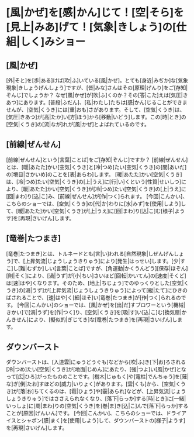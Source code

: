 # [風|かぜ]を[感|かん]じて！[空|そら]を[見上|みあ]げて！[気象|きしょう]の[仕組|しく]みショー

## [風|かぜ]

[外|そと]を[歩|ある]けば[吹|ふ]いている[風|かぜ]。とても[身近|みぢか]な[気象現象|きしょうげんしょう]ですが、[皆|みな]さんはその[原理|げんり]をご[存知|ぞんじ]でしょうか？
なぜ[風|かぜ]が[吹|ふ]くのか？その[答|こた]えは[気圧|きあつ]にあります。[普段|ふだん]、[私|わたし]たちは[感|かん]じることができませんが、[空気|くうき]には[重|おも]さがあります。そして、[空気|くうき]は、[気圧|きあつ]が[高|たか]い[方|ほう]から[移動|いどう]します。この[時|とき]の[空気|くうき]の[流|なが]れが[風|かぜ]とよばれているのです。

## [前線|ぜんせん]

[前線|ぜんせん]という[言葉|ことば]をご[存知|ぞんじ]ですか？
[前線|ぜんせん]とは、[暖|あたた]かい[空気|くうき]と[冷|つめ]たい[空気|くうき]の[間|あいだ]の[境目|さかいめ]のことを[表|あらわ]します。
[暖|あたた]かい[空気|くうき]は、[冷|つめ]たい[空気|くうき]の[上|うえ]に[行|い]くという[性質|せいしつ]により、[暖|あたた]かい[空気|くうき]が[冷|つめ]たい[空気|くうき]の[上|うえ]に[回|まわ]り[込|こ]み、[前線|ぜんせん]が[作|つく]られます。
[今回|こんかい]、こちらのショーでは、[空気|くうき]の[代|か]わりに[水|みず]を[使用|しよう]して、[暖|あたた]かい[空気|くうき]が[上|うえ]に[回|まわ]り[込|こ]む[様子|ようす]を[再現|さいげん]します。


## [竜巻|たつまき]

[竜巻|たつまき]とは、トルネードとも[言|い]われる[自然現象|しぜんげんしょう]で、[上昇気流|じょうしょうきりゅう]により[発生|はっせい]します。[少|すこ]し[難|むずか]しい[言葉|ことば]ですが、[角運動|かくうんどう][保存|ほぞん][則|そく]により、[渦|うず]が[小|ちい]さいほど[回転|かいてん]の[速度|そくど]は[速|はや]くなります。そのため、[地上|ちじょう]でのゆっくりとした[空気|くうき]の[渦|うず]が[上昇気流|じょうしょうきりゅう]によって[縦|たて]にひきのばされることで、[速|はや]く[細|ほそ]い[竜巻|たつまき]が[作|つく]られるのです。
[今回|こんかい]のショーでは、[風|かぜ]を[出|だ]すブロワーという[機械|きかい]で[渦|うず]を[作|つく]り、[空気|くうき]を[吸|す]い[込|こ]む[換気扇|かんきせん]により、[擬似的|ぎじてき]な[竜巻|たつまき]を[再現|さいげん]します。
## ダウンバースト

ダウンバーストは、[入道雲|にゅうどうぐも]などから[吹|ふ]き[下|お]ろされる[冷|つめ]たい[空気|くうき]が[地面|じめん]にあたり、[強|つよ]い[風|かぜ]となって[広|ひろ]がったもののことです。[樹木|じゅもく]や[電柱|でんちゅう]を[薙|な]ぎ[倒|たお]すほどの[威力|いりょく]があります。[雲|くも]から、[空気|くうき]が[落|お]ちてくるのは、[雹|ひょう]や[霰|あられ]などが、[上昇気流|じょうしょうきりゅう]ではささえられなくなり、[落下|らっか]する[時|とき]に[一緒|いっしょ]に[周|まわ]りの[空気|くうき]を[巻|ま]き[込|こ]んで[落下|らっか]することが[原因|げんいん]です。
[今回|こんかい]、こちらのショーでは、ドライアイスとシャボン[膜|まく]を[使用|しよう]して、ダウンバーストの[様子|ようす]を[再現|さいげん]します。


